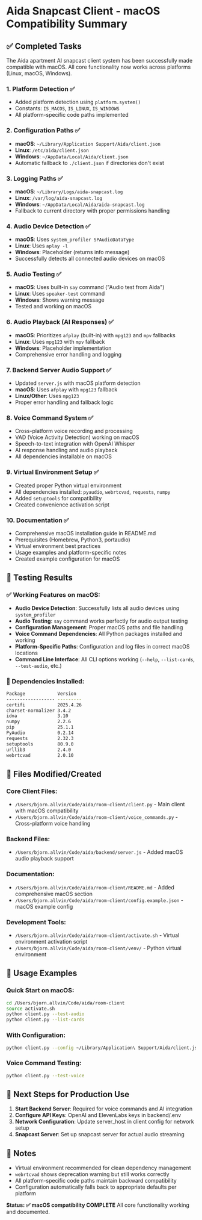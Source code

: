 # Aida Snapcast Client - macOS Compatibility Summary

## ✅ Completed Tasks

The Aida apartment AI snapcast client system has been successfully made compatible with macOS. All core functionality now works across platforms (Linux, macOS, Windows).

### 1. Platform Detection ✅
- Added platform detection using `platform.system()`
- Constants: `IS_MACOS`, `IS_LINUX`, `IS_WINDOWS`
- All platform-specific code paths implemented

### 2. Configuration Paths ✅
- **macOS**: `~/Library/Application Support/Aida/client.json`
- **Linux**: `/etc/aida/client.json`
- **Windows**: `~/AppData/Local/Aida/client.json`
- Automatic fallback to `./client.json` if directories don't exist

### 3. Logging Paths ✅
- **macOS**: `~/Library/Logs/aida-snapcast.log`
- **Linux**: `/var/log/aida-snapcast.log`
- **Windows**: `~/AppData/Local/Aida/aida-snapcast.log`
- Fallback to current directory with proper permissions handling

### 4. Audio Device Detection ✅
- **macOS**: Uses `system_profiler SPAudioDataType` 
- **Linux**: Uses `aplay -l`
- **Windows**: Placeholder (returns info message)
- Successfully detects all connected audio devices on macOS

### 5. Audio Testing ✅
- **macOS**: Uses built-in `say` command ("Audio test from Aida")
- **Linux**: Uses `speaker-test` command
- **Windows**: Shows warning message
- Tested and working on macOS

### 6. Audio Playback (AI Responses) ✅
- **macOS**: Prioritizes `afplay` (built-in) with `mpg123` and `mpv` fallbacks
- **Linux**: Uses `mpg123` with `mpv` fallback
- **Windows**: Placeholder implementation
- Comprehensive error handling and logging

### 7. Backend Server Audio Support ✅
- Updated `server.js` with macOS platform detection
- **macOS**: Uses `afplay` with `mpg123` fallback
- **Linux/Other**: Uses `mpg123`
- Proper error handling and fallback logic

### 8. Voice Command System ✅
- Cross-platform voice recording and processing
- VAD (Voice Activity Detection) working on macOS
- Speech-to-text integration with OpenAI Whisper
- AI response handling and audio playback
- All dependencies installable on macOS

### 9. Virtual Environment Setup ✅
- Created proper Python virtual environment
- All dependencies installed: `pyaudio`, `webrtcvad`, `requests`, `numpy`
- Added `setuptools` for compatibility
- Created convenience activation script

### 10. Documentation ✅
- Comprehensive macOS installation guide in README.md
- Prerequisites (Homebrew, Python3, portaudio)
- Virtual environment best practices
- Usage examples and platform-specific notes
- Created example configuration for macOS

## 🧪 Testing Results

### ✅ Working Features on macOS:
- **Audio Device Detection**: Successfully lists all audio devices using `system_profiler`
- **Audio Testing**: `say` command works perfectly for audio output testing
- **Configuration Management**: Proper macOS paths and file handling
- **Voice Command Dependencies**: All Python packages installed and working
- **Platform-Specific Paths**: Configuration and log files in correct macOS locations
- **Command Line Interface**: All CLI options working (`--help`, `--list-cards`, `--test-audio`, etc.)

### 🔧 Dependencies Installed:
```bash
Package            Version
------------------ ---------
certifi            2025.4.26
charset-normalizer 3.4.2
idna               3.10
numpy              2.2.6
pip                25.1.1
PyAudio            0.2.14
requests           2.32.3
setuptools         80.9.0
urllib3            2.4.0
webrtcvad          2.0.10
```

## 📁 Files Modified/Created

### Core Client Files:
- `/Users/bjorn.allvin/Code/aida/room-client/client.py` - Main client with macOS compatibility
- `/Users/bjorn.allvin/Code/aida/room-client/voice_commands.py` - Cross-platform voice handling

### Backend Files:
- `/Users/bjorn.allvin/Code/aida/backend/server.js` - Added macOS audio playback support

### Documentation:
- `/Users/bjorn.allvin/Code/aida/room-client/README.md` - Added comprehensive macOS section
- `/Users/bjorn.allvin/Code/aida/room-client/config.example.json` - macOS example config

### Development Tools:
- `/Users/bjorn.allvin/Code/aida/room-client/activate.sh` - Virtual environment activation script
- `/Users/bjorn.allvin/Code/aida/room-client/venv/` - Python virtual environment

## 🚀 Usage Examples

### Quick Start on macOS:
```bash
cd /Users/bjorn.allvin/Code/aida/room-client
source activate.sh
python client.py --test-audio
python client.py --list-cards
```

### With Configuration:
```bash
python client.py --config ~/Library/Application\ Support/Aida/client.json
```

### Voice Command Testing:
```bash
python client.py --test-voice
```

## 🎯 Next Steps for Production Use

1. **Start Backend Server**: Required for voice commands and AI integration
2. **Configure API Keys**: OpenAI and ElevenLabs keys in backend/.env
3. **Network Configuration**: Update server_host in client config for network setup
4. **Snapcast Server**: Set up snapcast server for actual audio streaming

## 📝 Notes

- Virtual environment recommended for clean dependency management
- `webrtcvad` shows deprecation warning but still works correctly
- All platform-specific code paths maintain backward compatibility
- Configuration automatically falls back to appropriate defaults per platform

**Status: ✅ macOS compatibility COMPLETE** 
All core functionality working and documented.
